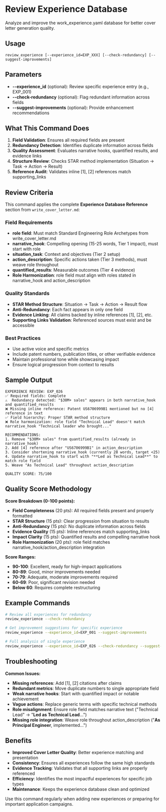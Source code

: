 # Review Experience Database

Analyze and improve the work_experience.yaml database for better cover letter generation quality.

## Usage
```
review_experience [--experience_id=EXP_XXX] [--check-redundancy] [--suggest-improvements]
```

## Parameters
- **--experience_id** (optional): Review specific experience entry (e.g., EXP_001)
- **--check-redundancy** (optional): Flag redundant information across fields
- **--suggest-improvements** (optional): Provide enhancement recommendations

## What This Command Does

1. **Field Validation**: Ensures all required fields are present
2. **Redundancy Detection**: Identifies duplicate information across fields
3. **Quality Assessment**: Evaluates narrative hooks, quantified results, and evidence links
4. **Structure Review**: Checks STAR method implementation (Situation → Task → Action → Result)
5. **Reference Audit**: Validates inline [1], [2] references match supporting_links

## Review Criteria

This command applies the complete **Experience Database Reference** section from `write_cover_letter.md`:

### Field Requirements
- **role field**: Must match Standard Engineering Role Archetypes from write_cover_letter.md
- **narrative_hook**: Compelling opening (15-25 words, Tier 1 impact), must start with role
- **situation_task**: Context and objectives (Tier 2 setup)
- **action_description**: Specific actions taken (Tier 3 methods), must weave role throughout
- **quantified_results**: Measurable outcomes (Tier 4 evidence)
- **Role Harmonization**: role field must align with roles stated in narrative_hook and action_description

### Quality Standards
- **STAR Method Structure**: Situation → Task → Action → Result flow
- **Anti-Redundancy**: Each fact appears in only one field
- **Evidence Linking**: All claims backed by inline references [1], [2], etc.
- **Supporting Links Validation**: Referenced sources must exist and be accessible

### Best Practices
- Use active voice and specific metrics
- Include patent numbers, publication titles, or other verifiable evidence
- Maintain professional tone while showcasing impact
- Ensure logical progression from context to results

## Sample Output

```
EXPERIENCE REVIEW: EXP_026
✅ Required fields: Complete
⚠️  Redundancy detected: "$30M+ sales" appears in both narrative_hook and quantified_results
❌ Missing inline reference: Patent US6706999B1 mentioned but no [4] reference in text
✅ Field hierarchy: Proper STAR method structure
❌ Role harmonization: role field "Technical Lead" doesn't match narrative_hook "Technical leader who brought..."

RECOMMENDATIONS:
1. Remove "$30M+ sales" from quantified_results (already in narrative_hook)
2. Add [4] reference after "US6706999B1" in action_description
3. Consider shortening narrative_hook (currently 28 words, target <25)
4. Update narrative_hook to start with "**Led as Technical Lead**" to match role field
5. Weave "As Technical Lead" throughout action_description

QUALITY SCORE: 75/100
```

## Quality Score Methodology

**Score Breakdown (0-100 points):**
- **Field Completeness** (20 pts): All required fields present and properly formatted
- **STAR Structure** (15 pts): Clear progression from situation to results
- **Anti-Redundancy** (15 pts): No duplicate information across fields
- **Evidence Quality** (15 pts): Inline references match supporting_links
- **Impact Clarity** (15 pts): Quantified results and compelling narrative hook
- **Role Harmonization** (20 pts): role field matches narrative_hook/action_description integration

**Score Ranges:**
- **90-100**: Excellent, ready for high-impact applications
- **80-89**: Good, minor improvements needed
- **70-79**: Adequate, moderate improvements required
- **60-69**: Poor, significant revision needed
- **Below 60**: Requires complete restructuring

## Example Commands

```bash
# Review all experiences for redundancy
review_experience --check-redundancy

# Get improvement suggestions for specific experience
review_experience --experience_id=EXP_001 --suggest-improvements

# Full analysis of single experience
review_experience --experience_id=EXP_026 --check-redundancy --suggest-improvements
```

## Troubleshooting

**Common Issues:**
- **Missing references**: Add [1], [2] citations after claims
- **Redundant metrics**: Move duplicate numbers to single appropriate field
- **Weak narrative hooks**: Start with quantified impact or notable achievement
- **Vague actions**: Replace generic terms with specific technical methods
- **Role misalignment**: Ensure role field matches narrative text ("Technical Lead" → "**Led as Technical Lead**...")
- **Missing role integration**: Weave role throughout action_description ("**As Principal Engineer**, implemented...")

## Benefits

- **Improved Cover Letter Quality**: Better experience matching and presentation
- **Consistency**: Ensures all experiences follow the same high standards
- **Evidence Tracking**: Validates that all supporting links are properly referenced
- **Efficiency**: Identifies the most impactful experiences for specific job types
- **Maintenance**: Keeps the experience database clean and optimized

Use this command regularly when adding new experiences or preparing for important application campaigns.